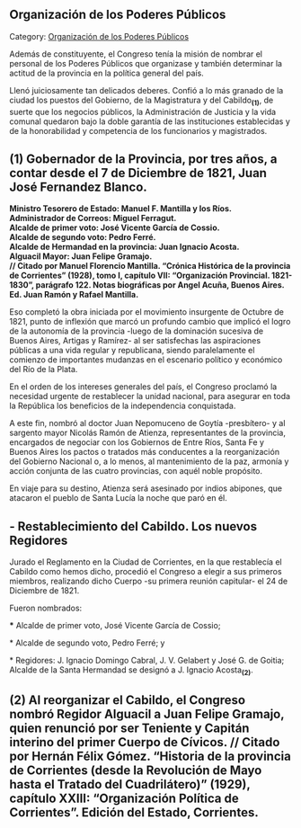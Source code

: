 ## Organización de los Poderes Públicos

Category: [Organización de los Poderes Públicos](http://descubrircorrientes.com.ar/2012/index.php/3657-historia-desde-1814-hasta-la-guerra-de-la-triple-alianza/de-fernandez-blanco-a-atienza-ordenamiento-estadual-1821-1837/juan-jose-fernandez-blanco-gobernador-1821-1824/organizacion-de-los-poderes-publicos)

Además de constituyente, el Congreso tenía la misión de nombrar el personal de los Poderes Públicos que organizase y también determinar la actitud de la provincia en la política general del país.

Llenó juiciosamente tan delicados deberes. Confió a lo más granado de la ciudad los puestos del Gobierno, de la Magistratura y del Cabildo<sub><strong>(1)</strong></sub>, de suerte que los negocios públicos, la Administración de Justicia y la vida comunal quedaron bajo la doble garantía de las instituciones establecidas y de la honorabilidad y competencia de los funcionarios y magistrados.

## **(1)** **Gobernador de la Provincia, por tres años, a contar desde el 7 de Diciembre de 1821, Juan José Fernandez Blanco.**  
**Ministro Tesorero de Estado: Manuel F. Mantilla y los Ríos.**  
**Administrador de Correos: Miguel Ferragut.**  
**Alcalde de primer voto: José Vicente García de Cossio.**  
**Alcalde de segundo voto: Pedro Ferré.**  
**Alcalde de Hermandad en la provincia: Juan Ignacio Acosta.**  
**Alguacil Mayor: Juan Felipe Gramajo.**  
**// Citado por Manuel Florencio Mantilla. “Crónica Histórica de la provincia de Corrientes” (1928), tomo I, capítulo VII: “Organización Provincial. 1821-1830”, parágrafo 122. Notas biográficas por Angel Acuña, Buenos Aires. Ed. Juan Ramón y Rafael Mantilla.**

Eso completó la obra iniciada por el movimiento insurgente de Octubre de 1821, punto de inflexión que marcó un profundo cambio que implicó el logro de la autonomía de la provincia -luego de la dominación sucesiva de Buenos Aires, Artigas y Ramírez- al ser satisfechas las aspiraciones públicas a una vida regular y republicana, siendo paralelamente el comienzo de importantes mudanzas en el escenario político y económico del Río de la Plata.

En el orden de los intereses generales del país, el Congreso proclamó la necesidad urgente de restablecer la unidad nacional, para asegurar en toda la República los beneficios de la independencia conquistada.

A este fin, nombró al doctor Juan Nepomuceno de Goytía -presbítero- y al sargento mayor Nicolás Ramón de Atienza, representantes de la provincia, encargados de negociar con los Gobiernos de Entre Ríos, Santa Fe y Buenos Aires los pactos o tratados más conducentes a la reorganización del Gobierno Nacional o, a lo menos, al mantenimiento de la paz, armonía y acción conjunta de las cuatro provincias, con aquél noble propósito.

En viaje para su destino, Atienza será asesinado por indios abipones, que atacaron el pueblo de Santa Lucía la noche que paró en él.

## **\- Restablecimiento del Cabildo. Los nuevos Regidores**

Jurado el Reglamento en la Ciudad de Corrientes, en la que restablecía el Cabildo como hemos dicho, procedió el Congreso a elegir a sus primeros miembros, realizando dicho Cuerpo -su primera reunión capitular- el 24 de Diciembre de 1821.

Fueron nombrados:

**\*** Alcalde de primer voto, José Vicente García de Cossio;

\* Alcalde de segundo voto, Pedro Ferré; y

\* Regidores: J. Ignacio Domingo Cabral, J. V. Gelabert y José G. de Goitia; Alcalde de la Santa Hermandad se designó a J. Ignacio Acosta<sub><strong>(2)</strong></sub>.

## **(2)** **Al reorganizar el Cabildo, el Congreso nombró Regidor Alguacil a Juan Felipe Gramajo, quien renunció por ser Teniente y Capitán interino del primer Cuerpo de Cívicos. // Citado por Hernán Félix Gómez. “Historia de la provincia de Corrientes (desde la Revolución de Mayo hasta el Tratado del Cuadrilátero)” (1929), capítulo XXIII: “Organización Política de Corrientes”. Edición del Estado, Corrientes.**